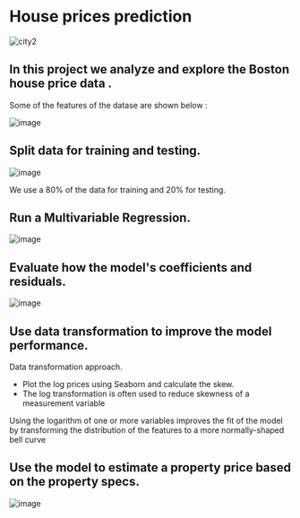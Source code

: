 # House prices prediction

 ![city2](https://github.com/giannisyp/House_prices_prediction/assets/119696474/4db5773d-1d65-4e13-a364-220f1754b63d)



## In this project we analyze and explore the Boston house price data .
Some of the features of the datase are shown below :

![image](https://github.com/giannisyp/House_prices_prediction/assets/119696474/6433d082-cec0-42bd-b25b-e450fb360cad)


## Split data for training and testing. 

![image](https://github.com/giannisyp/House_prices_prediction/assets/119696474/ba83a8f4-fd62-4524-8af1-d2ef2ba4ffae)

We use a 80% of the data for training and 20% for testing.

## Run a Multivariable Regression. 

![image](https://github.com/giannisyp/House_prices_prediction/assets/119696474/750a8988-573b-42d3-9d77-632edc84504d)


## Evaluate how the model's coefficients and residuals. 

![image](https://github.com/giannisyp/House_prices_prediction/assets/119696474/2fab52ce-8ac5-44b1-820f-4aecb2b9ed34)


## Use data transformation to improve the model performance. 
Data transformation approach. 

* Plot the log prices using Seaborn and calculate the skew. 
* The log transformation is often used to reduce skewness of a measurement variable

Using the logarithm of one or more variables improves the fit of the model by transforming the distribution of the features to a more normally-shaped bell curve

## Use the model to estimate a property price based on the property specs.

![image](https://github.com/giannisyp/House_prices_prediction/assets/119696474/130d13b9-11a7-439a-bcba-d36e37395669)



       








 

 
